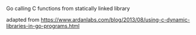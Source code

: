 Go calling C functions from statically linked library

adapted from https://www.ardanlabs.com/blog/2013/08/using-c-dynamic-libraries-in-go-programs.html

